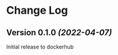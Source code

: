Change Log
==========

Version 0.1.0 *(2022-04-07)*
----------------------------

Initial release to dockerhub
